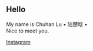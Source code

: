 ## Hello
My name is Chuhan Lu • 陆楚晗 •  
Nice to meet you.

[Instagram](https://www.instagram.com/chlsix16/)
